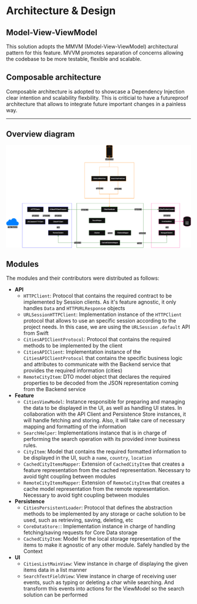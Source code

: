 # Architecture & Design

## Model-View-ViewModel
This solution adopts the MMVM (Model-View-ViewModel) architectural pattern for this feature. MVVM promotes separation of concerns allowing the codebase to be more testable, flexible and scalable.

## Composable architecture
Composable architecture is adopted to showcase a Dependency Injection clear intention and scalability flexbility. This is criticial to have a futureproof architecture that allows to integrate future important changes in a painless way. 

---

## Overview diagram

<img src="assets/ArchitectureDiagram.png" alt="Architectrure Diagram" title="Architecture diagram of the project">

## Modules
The modules and their contributors were distributed as follows:
* **API**
	* `HTTPClient`: Protocol that contains the required contract to be implemented by Session clients. As it's feature agnostic, it only handles `Data` and `HTTPURLResponse` objects
	* `URLSessionHTTPClient`: Implementation instance of the `HTTPClient` protocol that allows to use an specific session according to the project needs. In this case, we are using the `URLSession` `.default` API from Swift
	* `CitiesAPIClientProtocol`: Protocol that contains the required methods to be implemented by the client
	* `CitiesAPIClient`: Implementation instance of the `CitiesAPIClientProtocol` that contains the specific business logic and attributes to communicate with the Backend service that provides the required information (cities)
	* `RemoteCityItem`: DTO model object that declares the required properties to be decoded from the JSON representation coming from the Backend service
* **Feature**
	* `CitiesViewModel`: Instance responsible for preparing and managing the data to be displayed in the UI, as well as handling UI states. In collaboration with the API Client and Persistence Store instances, it will handle fetching and storing. Also, it will take care of necessary mapping and formatting of the information 
	* `SearchHelper`: Implementations instance that is in charge of performing the search operation with its provided inner business rules.
	* `CityItem`: Model that contains the required formatted information to be displayed in the UI, such a `name`, `country`, `location`
	* `CachedCityItemsMapper`: Extension of `CachedCityItem` that creates a feature representation from the cached representation. Necessary to avoid tight coupling between modules
	* `RemoteCityItemsMapper`: Extension of `RemoteCityItem` that creates a cache model representation from the remote representation. Necessary to avoid tight coupling between modules
* **Persistence**
	* `CitiesPersistentLoader`: Protocol that defines the abstraction methods to be implemented by any storage or cache solution to be used, such as retrieving, saving, deleting, etc
	* `CoreDataStore:`: Implementation instance in charge of handling fetching/saving requests for Core Data storage
	* `CachedCityItem`: Model for the local storage representation of the items to make it agnostic of any other module. Safely handled by the Context
* **UI**
	* `CitiesListMainView`: View instance in charge of displaying the given items data in a list manner
	* `SearchTextFieldView`: View instance in charge of receiving user events, such as typing or deleting a char while searching. And transform this events into actions for the ViewModel so the search solution can be performed
